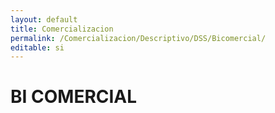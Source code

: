 ```yaml
---
layout: default
title: Comercializacion
permalink: /Comercializacion/Descriptivo/DSS/Bicomercial/
editable: si
---
```


# BI COMERCIAL

